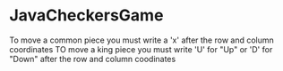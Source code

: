# JavaCheckersGame

To move a common piece you must write a 'x' after the row and column coordinates 
TO move a king piece you must write 'U' for "Up" or 'D' for "Down" after the row and column coodinates 
